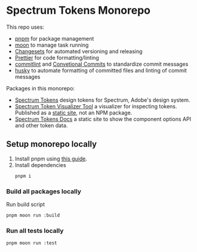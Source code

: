 # Spectrum Tokens Monorepo

This repo uses:

- [pnpm](https://pnpm.io/) for package management
- [moon](https://moonrepo.dev/moon) to manage task running
- [Changesets](https://github.com/changesets/changesets) for automated versioning and releasing
- [Prettier](https://prettier.io/) for code formatting/linting
- [commitlint](https://commitlint.js.org/) and [Convetional Commits](https://www.conventionalcommits.org/en/v1.0.0/) to standardize commit messages
- [husky](https://typicode.github.io/husky/) to automate formatting of committed files and linting of commit messages

Packages in this monorepo:

- [Spectrum Tokens](packages/tokens/) design tokens for Spectrum, Adobe's design system.
- [Spectrum Token Visualizer Tool](docs/visualizer/) a visualizer for inspecting tokens. Published as a [static site](https://opensource.adobe.com/spectrum-tokens/visualizer/), not an NPM package.
- [Spectrum Tokens Docs](docs/site/) a static site to show the component options API and other token data.

## Setup monorepo locally

1. Install pnpm using [this guide](https://pnpm.io/installation).
1. Install dependencies
   ```bash
   pnpm i
   ```

### Build all packages locally

Run build script

```bash
pnpm moon run :build
```

### Run all tests locally

```bash
pnpm moon run :test
```
